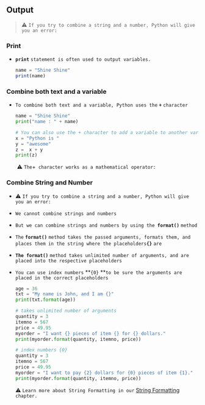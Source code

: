 ##                                                                                                             Output

> ⚠️ `If you try to combine a string and a number, Python will give you an error:`





### Print

- **`print`** `statement is often used to output variables.`

  ```js
  name = "Shine Shine"
  print(name)
  ```

  





### Combine both text and a variable

- `To combine both text and a variable, Python uses the` **`+`** `character`

  ```python
  name = "Shine Shine"
  print("name : " + name)
  
  # You can also use the + character to add a variable to another variable`
  x = "Python is "
  y = "awesome"
  z =  x + y
  print(z)
  ```

  ​        ⚠️ ` The `+` character works as a mathematical operator:`







### Combine String and Number

- ⚠️ `If you try to combine a string and a number, Python will give you an error:`

- `We cannot combine strings and numbers `

- `But we can combine strings and numbers by using the `**`format()`** `method`

- `The` **`format()`** `method takes the passed arguments, formats them, and places them in the string where the placeholders`**`{}`** `are`

- **`The format()`** `method takes unlimited number of arguments, and are placed into the respective placeholders`

- `You can use index numbers` **`{0}` **`to be sure the arguments are placed in the correct placeholders`

  ```python
  age = 36
  txt = "My name is John, and I am {}"
  print(txt.format(age))
  
  # takes unlimited number of arguments
  quantity = 3
  itemno = 567
  price = 49.95
  myorder = "I want {} pieces of item {} for {} dollars."
  print(myorder.format(quantity, itemno, price))
  
  # index numbers {0}
  quantity = 3
  itemno = 567
  price = 49.95
  myorder = "I want to pay {2} dollars for {0} pieces of item {1}."
  print(myorder.format(quantity, itemno, price))
  ```

   ⚠️ `Learn more about String Formatting in our` [String Formatting](https://www.w3schools.com/python/python_string_formatting.asp) `chapter.`

  